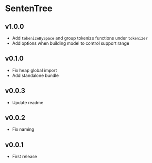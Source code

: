 # SentenTree

## v1.0.0
- Add `tokenizeBySpace` and group tokenize functions under `tokenizer`
- Add options when building model to control support range

## v0.1.0
- Fix heap global import
- Add standalone bundle

## v0.0.3
- Update readme

## v0.0.2
- Fix naming

## v0.0.1
- First release
